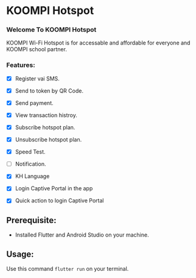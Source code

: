 # KOOMPI Hotspot



### Welcome To KOOMPI Hotspot 

KOOMPI Wi-Fi Hotspot is for accessable and affordable for everyone and  KOOMPI school partner.


### Features:

- [x] Register vai SMS. 
- [x] Send to token by QR Code.
- [x] Send payment.
- [x] View transaction histroy.
- [x] Subscribe hotspot plan.
- [x] Unsubscribe hotspot plan.
- [x] Speed Test.
- [ ] Notification.
- [x] KH Language
- [x] Login Captive Portal in the app
- [x] Quick action to login Captive Portal


## Prerequisite: 

* Installed Flutter and Android Studio on your machine.


## Usage:

Use this command `flutter run` on your terminal.
